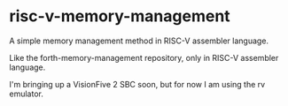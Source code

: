 # risc-v-memory-management
A simple memory management method in RISC-V assembler language.

Like the forth-memory-management repository, only in RISC-V assembler language.

I'm bringing up a VisionFive 2 SBC soon, but for now I am using the rv emulator.
